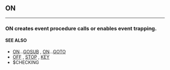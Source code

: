 ## ON
---

### ON creates event procedure calls or enables event trapping.

#### SEE ALSO
* [ON](./ON.md)...[GOSUB](./GOSUB.md) , [ON](./ON.md)...[GOTO](./GOTO.md)
* [OFF](./OFF.md) , [STOP](./STOP.md) , [KEY](./KEY.md)
* $CHECKING
